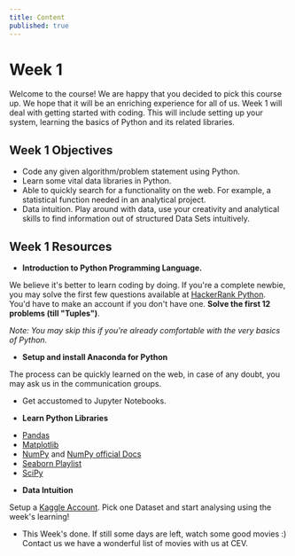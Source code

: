 ```yaml
---
title: Content
published: true
---
```


# Week 1

Welcome to the course! We are happy that you decided to pick this course up. We hope that it will be an enriching experience for all of us. Week 1 will deal with getting started
with coding. This will include setting up your system, learning the basics of Python and its related libraries. 

## Week 1 Objectives

- Code any given algorithm/problem statement using Python.
- Learn some vital data libraries in Python. 
- Able to quickly search for a functionality on the web. For example, a statistical function needed in an analytical project.
- Data intuition. Play around with data, use your creativity and analytical skills to find information out of structured Data Sets intuitively.

## Week 1 Resources

- **Introduction to Python Programming Language.**

We believe it's better to learn coding by doing. If you're a complete newbie, you may solve the first few questions available at [HackerRank Python](https://www.hackerrank.com/domains/python).
You'd have to make an account if you don't have one. 
**Solve the first 12 problems (till "Tuples")**. 

*Note: You may skip this if you're already comfortable with the very basics of Python.*

- **Setup and install Anaconda for Python**

The process can be quickly learned on the web, in case of any doubt, you may ask us in the communication groups. 

- Get accustomed to Jupyter Notebooks. 

- **Learn Python Libraries** 

* [Pandas](https://youtu.be/vmEHCJofslg)
* [Matplotlib](https://youtu.be/yZTBMMdPOww)
* [NumPy](https://youtu.be/8JfDAm9y_7s) and [NumPy official Docs](https://numpy.org/doc/stable/user/absolute_beginners.html)
* [Seaborn Playlist](https://www.youtube.com/playlist?list=PL6_D9USWkG1Bu9oQHvqAeurX-hhq_mZNi)
* [SciPy](https://youtu.be/k8s-R3csOt0)

- **Data Intuition**

Setup a [Kaggle Account](https://www.kaggle.com/). Pick one Dataset and start analysing using the week's learning! 

- This Week's done. If still some days are left, watch some good movies :) Contact us we have a wonderful list of movies with us at CEV. 

